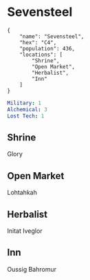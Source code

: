 # Sevensteel

```
{
    "name": "Sevensteel",
    "hex": "C4",
    "population": 436,
    "locations": [
        "Shrine",
        "Open Market",
        "Herbalist",
        "Inn"
    ]
}
```
```yml
Military: 1
Alchemical: 3
Lost Tech: 1
```

## Shrine
Glory

## Open Market
Lohtahkah

## Herbalist
Initat Iveglor

## Inn
Oussig Bahromur